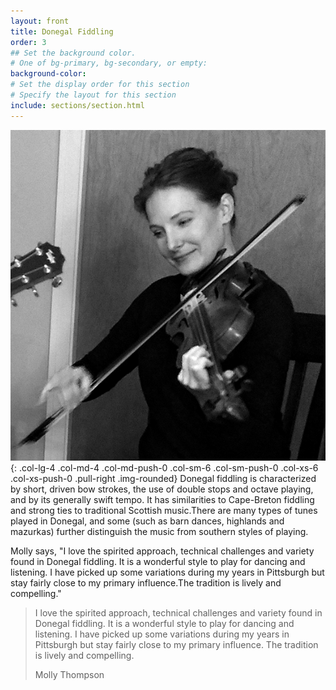 ```yaml
---
layout: front
title: Donegal Fiddling
order: 3
## Set the background color.
# One of bg-primary, bg-secondary, or empty:
background-color: 
# Set the display order for this section
# Specify the layout for this section
include: sections/section.html
---
```


![Molly Thompson](img/molly.jpg){: .col-lg-4 .col-md-4 .col-md-push-0 .col-sm-6 .col-sm-push-0 .col-xs-6 .col-xs-push-0 .pull-right .img-rounded}
Donegal fiddling is characterized by short, driven bow strokes, the use of double stops and octave playing, and by its generally swift tempo. It has similarities to Cape-Breton fiddling and strong ties to traditional Scottish music.There are many types of tunes played in Donegal, and some (such as barn dances, highlands and mazurkas) further distinguish the music from southern styles of playing.

Molly says, "I love the spirited approach, technical challenges and variety found in Donegal fiddling. It is a wonderful style to play for dancing and listening. I have picked up some variations during my years in Pittsburgh but stay fairly close to my primary influence.The tradition is lively and compelling."

<blockquote class="blockquote bg-primary">
  <p>I love the spirited approach, technical challenges and variety found in Donegal fiddling. It is a wonderful style to play for dancing and listening. I have picked up some variations during my years in Pittsburgh but stay fairly close to my primary influence. The tradition is lively and compelling.</p>
  <footer class="blockquote-footer text-faded">Molly Thompson</footer>
</blockquote>